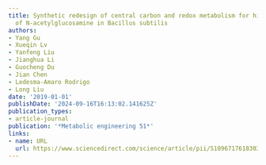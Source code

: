 ```yaml
---
title: Synthetic redesign of central carbon and redox metabolism for high yield production
  of N-acetylglucosamine in Bacillus subtilis
authors:
- Yang Gu
- Xueqin Lv
- Yanfeng Liu
- Jianghua Li
- Guocheng Du
- Jian Chen
- Ledesma-Amaro Rodrigo
- Long Liu
date: '2019-01-01'
publishDate: '2024-09-16T16:13:02.141625Z'
publication_types:
- article-journal
publication: '*Metabolic engineering 51*'
links:
- name: URL
  url: https://www.sciencedirect.com/science/article/pii/S1096717618303306
---
```


